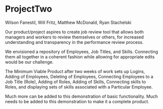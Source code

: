 # ProjectTwo
Wilson Fanestil, Will Fritz, Matthew McDonald, Ryan Stachelski

Our product/project aspires to create job review tool that allows both managers and workers to review themselves or others, for increased understanding and transparency in the performance review process.

We envisioned a repository of Employees, Job Titles, and Skills.  Connecting them all together in a coherent fashion while allowing for appropriate edits would be our challenge.

The Minimum Viable Product after two weeks of work sets up Logins, Adding of Employees, Deleting of Employees, Connecting Employees to a Job Title (Role), Adding of Roles, Adding of Skills, Connecting skills to Roles, and displaying sets of skills associated with a Particular Employee.

Much more can be added to this demonstration of basic functionality.  Much needs to be added to this demonstration to make it a complete product.